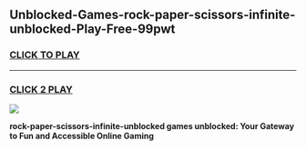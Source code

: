 
## Unblocked-Games-rock-paper-scissors-infinite-unblocked-Play-Free-99pwt
<h3>
<a href="https://premium76.site?title=rock-paper-scissors-infinite-unblocked&ref=23A">CLICK TO PLAY</a></h3>
<hr>

<h3>
<a href="https://premium76.site?title=rock-paper-scissors-infinite-unblocked&ref=23A">CLICK 2 PLAY</a>
  
</h3>

<a href="https://premium76.site?title=rock-paper-scissors-infinite-unblocked&ref=23A"><img src="https://clearcache.store/games.png"></a>


**rock-paper-scissors-infinite-unblocked games unblocked: Your Gateway to Fun and Accessible Online Gaming**
